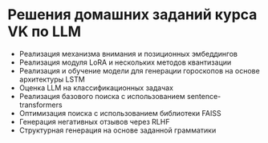 # Решения домашних заданий курса VK по LLM

- Реализация механизма внимания и позиционных эмбеддингов
- Реализация модуля LoRA и нескольких методов квантизации
- Реализация и обучение модели для генерации гороскопов на основе архитектуры LSTM
- Оценка LLM на классификационных задачах
- Реализация базового поиска с использованием sentence-transformers
- Оптимизация поиска с использованием библиотеки FAISS
- Генерация негативных отзывов через RLHF
- Структурная генерация на основе заданной грамматики
